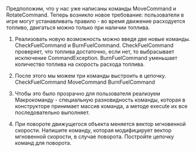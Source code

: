 Предположим, что у нас уже написаны команды MoveCommand и RotateCommand. Теперь возникло новое требование: пользователи в игре могут устанавливать правило - во время движение расходуется топливо, двигаться можно только при наличии топлива.

1. Реализовать новую возможность можно введя две новые команды.
CheckFuelCommand и BurnFuelCommand.
CheckFuelCommand проверяет, что топлива достаточно, если нет, то выбрасывает исключение CommandException.
BurnFuelCommand уменьшает количество топлива на скорость расхода топлива.

2. После этого мы можем три команды выстроить в цепочку.
CheckFuelCommand MoveCommand BurnFuelCommand

3. Чтобы это было прозрачно для пользователя реализуем Макрокоманду - специальную разновидность команды, которая в конструкторе принимает массив команда,
а методе execute их все последовательно выполняет.

4. При повороте движущегося объекта меняется вектор мгновенной скорости. Напишите команду, которая модифицирует вектор мгновенной скорости, в случае поворота.
Постройте цепочку команд для поворота.
